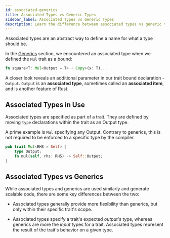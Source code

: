 ```yaml
---
id: associated-generics
title: Associated Types vs Generic Types
sidebar_label: Associated Types vs Generic Types
description: Learn the difference between associated types vs generic types.
---
```


Associated types are an abstract way to define a name for what a type should be.

In the [Generics](./generics.md) section, we encountered an associated type when we defined the
`Mul` trait as a bound:

```rust
fn square<T: Mul<Output = T> + Copy>(x: T)...
```

A closer look reveals an additional parameter in our trait bound declaration - `Output`. `Output` is
an **associated type**, sometimes called an **associated item**, and is another feature of Rust.

## Associated Types in Use

Associated types are specified as part of a trait. They are defined by moving `type` declarations
within the trait as an Output type.

A prime example is `Mul` specifying any Output. Contrary to generics, this is not required to be
enforced to a specific type by the compiler.

```rust
pub trait Mul<RHS = Self> {
    type Output;
    fn mul(self, rhs: RHS) -> Self::Output;
}
```

## Associated Types vs Generics

While associated types and generics are used similarly and generate scalable code, there are some
key differences between the two:

- Associated types generally provide more flexibility than generics, but only within their specific
  trait's scope.

- Associated types specify a trait's expected _output_'s type, whereas generics are more the _input_
  types for a trait. Associated types represent the result of the trait's behavior on a given type.
